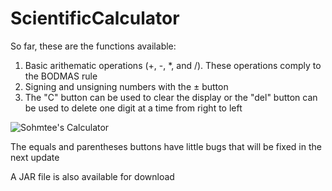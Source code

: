 # ScientificCalculator
So far, these are the functions available: 
1. Basic arithematic operations (+, -, *, and /). These operations comply to the BODMAS rule
2. Signing and unsigning numbers with the ± button
3. The "C" button can be used to clear the display or the "del" button can be used to delete one digit at a time from right to left

![Sohmtee's Calculator](https://user-images.githubusercontent.com/99729081/168812704-bfd08a34-65f5-46b8-8b38-c93d19f0b39f.png)

The equals and parentheses buttons have little bugs that will be fixed in the next update

A JAR file is also available for download
